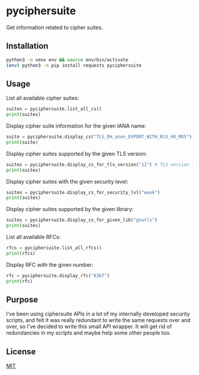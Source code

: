 # pyciphersuite

Get information related to cipher suites.

## Installation

```bash
python3 -m venv env && source env/bin/activate
(env) python3 -m pip install requests pyciphersuite
```

## Usage

List all available cipher suites:

```python
suites = pyciphersuite.list_all_cs()
print(suites)
```

Display cipher suite information for the given IANA name:

```python
suite = pyciphersuite.display_cs("TLS_DH_anon_EXPORT_WITH_RC4_40_MD5")
print(suite)
```

Display cipher suites supported by the given TLS version:

```python
suites = pyciphersuite.display_cs_for_tls_version("12") # TLS version 1.2
print(suites)
```

Display cipher suites with the given security level:

```python
suites = pyciphersuite.display_cs_for_security_lvl("weak")
print(suites)
```

Display cipher suites supported by the given library:

```python
suites = pyciphersuite.display_cs_for_given_lib("gnutls")
print(suites)
```

List all available RFCs:

```python
rfcs = pyciphersuite.list_all_rfcs()
print(rfcs)
```

Display RFC with the given number:

```python
rfc = pyciphersuite.display_rfc("6367")
print(rfc)
```

## Purpose

I've been using ciphersuite APIs in a lot of my internally developed security scripts, and felt it was really redundant to write the same requests over and over, so I've decided to write
this small API wrapper. It will get rid of redundancies in my scripts and maybe help some other people too.

## License

[MIT](./LICENSE)
